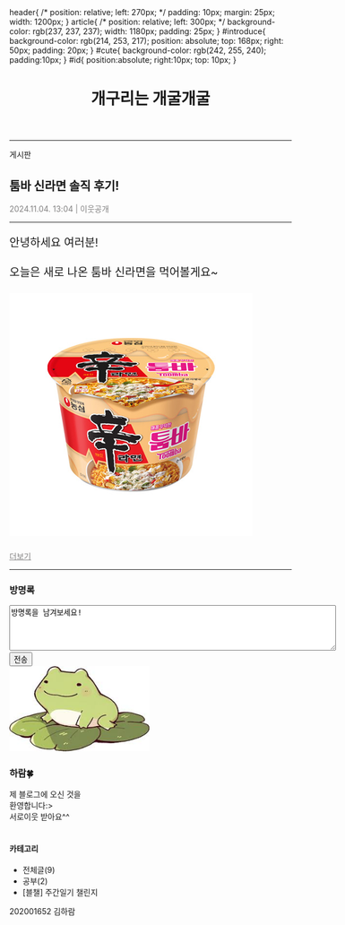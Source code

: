 <!DOCTYPE html>
<head>
        <meta charset="UTF-8">
        <meta name="viewport" content="width=device-width, initial-scale=1.0">
        <title>Document</title>
        header{
/*             position: relative;
            left: 270px; */
            padding: 10px;
            margin: 25px;
            width: 1200px;
        }
        article{
/*             position: relative;
            left: 300px; */
            background-color: rgb(237, 237, 237);
            width: 1180px;
            padding: 25px;
        }
        #introduce{
            background-color: rgb(214, 253, 217);
            position: absolute;
            top: 168px;
            right: 50px;
            padding: 20px;
        }
        #cute{
            background-color: rgb(242, 255, 240);
            padding:10px;
        }
        #id{
            position:absolute;
            right:10px;
            top: 10px;
        }
    </style>
</head>
<body>
    <header><h1>개구리는 개굴개굴</h1></header>
    <hr>
    <article>
        게시판
        <h2>툼바 신라면 솔직 후기!</h2>
        <p style="color: rgb(131, 130, 130);">2024.11.04. 13:04 | 이웃공개</p>
        <hr>
        <p style="font-size:20px">
            안녕하세요 여러분!<br><br>
            오늘은 새로 나온 툼바 신라면을 먹어볼게요~ <br><br>
            <img src="shin.jpg" alt="">
        </p>
        <p style="color: rgb(131, 130, 130); text-decoration-line: underline;">
            더보기
        </p>
    </article>
    <article>
        <hr>
        <h3>방명록</h3>
        <textarea cols="70" rows="5">방명록을 남겨보세요!</textarea>
        <input type="submit" value="전송">
    </article>
    <aside id="introduce">
        <img src="frog.jpg" width="250px" alt="">
        <h3>하람🍀</h3>
        <div id="cute">
            제 블로그에 오신 것을 <br>환영합니다:>
            <br>서로이웃 받아요^^
        </div>
        <br>
        <div id="cute">
            <h4>카테고리</h4>
            <ul>
                <li>전체글(9)</li>
                <li>공부(2)</li>
                <li>[블챌] 주간일기 챌린지</li>
            </ul>
        </div>
    </aside>
    <div id="id">202001652 김하람</div>
</body>
</html>
